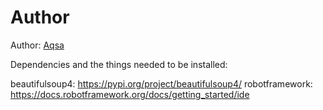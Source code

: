 #  Author

Author: [Aqsa](https://github.com/AlAqsaRetoW)


Dependencies and the things needed to be installed:


beautifulsoup4: https://pypi.org/project/beautifulsoup4/
robotframework: https://docs.robotframework.org/docs/getting_started/ide
